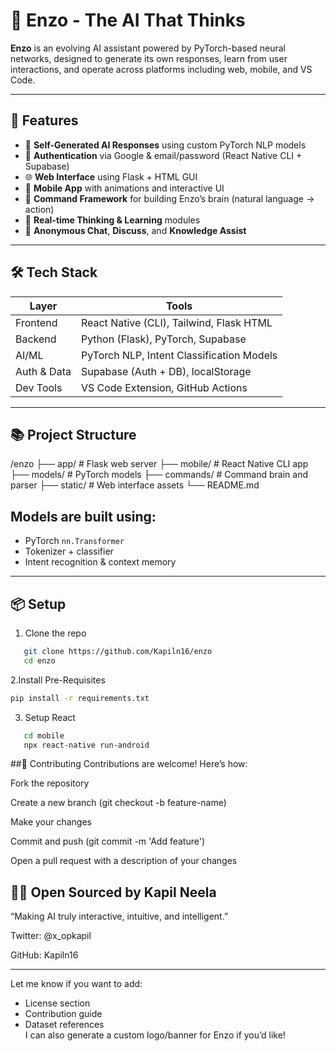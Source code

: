 # 🤖 Enzo - The AI That Thinks

**Enzo** is an evolving AI assistant powered by PyTorch-based neural networks, designed to generate its own responses, learn from user interactions, and operate across platforms including web, mobile, and VS Code.

---

## 🚀 Features

- 🧠 **Self-Generated AI Responses** using custom PyTorch NLP models
- 🔐 **Authentication** via Google & email/password (React Native CLI + Supabase)
- 🌐 **Web Interface** using Flask + HTML GUI
- 📱 **Mobile App** with animations and interactive UI
- 🧩 **Command Framework** for building Enzo’s brain (natural language -> action)
- 🧠 **Real-time Thinking & Learning** modules
- 💬 **Anonymous Chat**, **Discuss**, and **Knowledge Assist**

---

## 🛠 Tech Stack

| Layer         | Tools                                      |
|---------------|--------------------------------------------|
| Frontend      | React Native (CLI), Tailwind, Flask HTML   |
| Backend       | Python (Flask), PyTorch, Supabase          |
| AI/ML         | PyTorch NLP, Intent Classification Models  |
| Auth & Data   | Supabase (Auth + DB), localStorage         |
| Dev Tools     | VS Code Extension, GitHub Actions          |

---

## 📚 Project Structure
/enzo
├── app/ # Flask web server
├── mobile/ # React Native CLI app
├── models/ # PyTorch models
├── commands/ # Command brain and parser
├── static/ # Web interface assets 
└── README.md


## Models are built using:
- PyTorch `nn.Transformer`
- Tokenizer + classifier
- Intent recognition & context memory

---

## 📦 Setup

1. Clone the repo  
```bash
   git clone https://github.com/Kapiln16/enzo
   cd enzo
```

2.Install Pre-Requisites
   ```bash 
   pip install -r requirements.txt
 ```

3. Setup React
```bash
   cd mobile
   npx react-native run-android
```

##👥 Contributing
Contributions are welcome! Here’s how:

Fork the repository

Create a new branch (git checkout -b feature-name)

Make your changes

Commit and push (git commit -m 'Add feature')

Open a pull request with a description of your changes


## 👨‍💻 Open Sourced by Kapil Neela
“Making AI truly interactive, intuitive, and intelligent.”

Twitter: @x_opkapil

GitHub: Kapiln16


---

Let me know if you want to add:
- License section
- Contribution guide
- Dataset references  
I can also generate a custom logo/banner for Enzo if you’d like!





